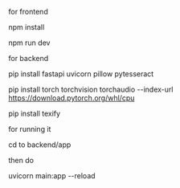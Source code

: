 for frontend 

npm install

npm run dev

for backend 

pip install fastapi uvicorn pillow pytesseract

pip install torch torchvision torchaudio --index-url https://download.pytorch.org/whl/cpu

pip install texify

for running it

cd to backend/app

then do 

uvicorn main:app --reload
